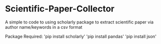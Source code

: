 # Scientific-Paper-Collector
A simple to code to using scholarly package to extract scientific paper via author name/keywords in a csv format

Package Required: 
'pip install scholarly' 
'pip install pandas' 
'pip install json'
